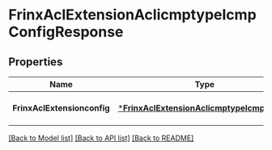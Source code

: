 # FrinxAclExtensionAclicmptypeIcmpConfigResponse

## Properties
Name | Type | Description | Notes
------------ | ------------- | ------------- | -------------
**FrinxAclExtensionconfig** | [***FrinxAclExtensionAclicmptypeIcmpConfig**](frinx.acl.extension.aclicmptype.icmp.Config.md) |  | [optional] [default to null]

[[Back to Model list]](../README.md#documentation-for-models) [[Back to API list]](../README.md#documentation-for-api-endpoints) [[Back to README]](../README.md)


